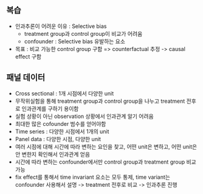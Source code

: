 ## 복습
* 인과추론이 어려운 이유 : Selective bias
  * treatment group과 control group이 비교가 어려움
  * confounder : Selective bias 유발하는 요소
* 목표 : 비교 가능한 control group 구함 => counterfactual 추정 -> causal effect 구함


## 패널 데이터
* Cross sectional : 1개 시점에서 다양한 unit
 * 무작위실험을 통해 treatment group과 control group을 나누고 treatment 전후로 인과관계를 구하기 용이함
 * 실험 상황이 아닌 observation 상황에서 인과관계 알기 어려움
  * 최대한 많은 cofounder 범수를 얻어야함 
* Time series : 다양한 시점에서 1개의 unit
* Panel data : 다양한 시점, 다양한 unit
 * 여러 시점에 대해 시간에 따라 변하는 요인을 찾고, 어떤 unit은 변하고, 어떤 unit은 안 변한지 확인해서 인과관계 얻음
 * 시간에 따라 변하는 confounder에서만 control group과 treatment group 비교 가능
 * fix effect를 통해서 time invariant 요소는 모두 통제, time variant는 confounder 사용해서 설명 -> treatment 전후로 비교 -> 인과추론 진행

 

